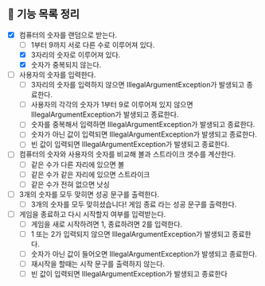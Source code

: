 ## 🚀 기능 목록 정리

- [x] 컴퓨터의 숫자를 랜덤으로 받는다.
    - [ ] 1부터 9까지 서로 다른 수로 이루어져 있다.
    - [x] 3자리의 숫자로 이루어져 있다.
    - [x] 숫자가 중복되지 않는다.
- [ ] 사용자의 숫자를 입력한다.
    - [ ] 3자리의 숫자를 입력하지 않으면 IllegalArgumentException가 발생되고 종료한다.
    - [ ] 사용자의 각각의 숫자가 1부터 9로 이루어져 있지 않으면 IllegalArgumentException가 발생되고 종료한다.
    - [ ] 숫자를 중복해서 입력하면 IllegalArgumentException가 발생되고 종료한다.
    - [ ] 숫자가 아닌 값이 입력되면 IllegalArgumentException가 발생되고 종료한다.
    - [ ] 빈 값이 입력되면 IllegalArgumentException가 발생되고 종료한다.
- [ ] 컴퓨터의 숫자와 사용자의 숫자를 비교해 볼과 스트라이크 갯수를 계산한다.
    - [ ] 같은 수가 다른 자리에 있으면 볼
    - [ ] 같은 수가 같은 자리에 있으면 스트라이크
    - [ ] 같은 수가 전혀 없으면 낫싱
- [ ] 3개의 숫자를 모두 맞히면 성공 문구를 출력한다.
    - [ ] 3개의 숫자를 모두 맞히셨습니다! 게임 종료 라는 성공 문구를 출력한다.
- [ ] 게임을 종료하고 다시 시작할지 여부를 입력받는다.
    - [ ] 게임을 새로 시작하려면 1, 종료하려면 2를 입력한다.
    - [ ] 1 또는 2가 입력되지 않으면 IllegalArgumentException가 발생되고 종료한다.
    - [ ] 숫자가 아닌 값이 들어오면 IllegalArgumentException가 발생되고 종료한다.
    - [ ] 재시작을 할때는 시작 문구를 출력하지 않는다.
    - [ ] 빈 값이 입력되면 IllegalArgumentException가 발생되고 종료한다
